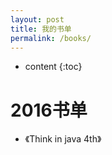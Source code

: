 ```yaml
---
layout: post
title: 我的书单
permalink: /books/
---
```


* content
{:toc}


# 2016书单
+ 《Think in java 4th》

